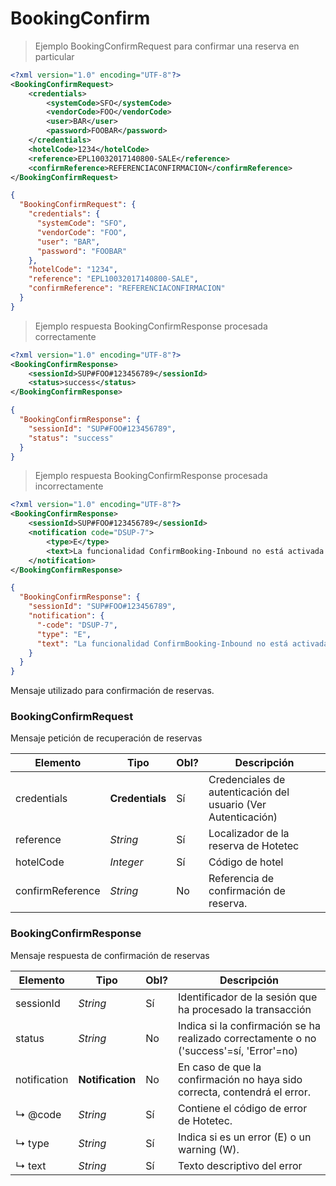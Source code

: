 # BookingConfirm

> Ejemplo BookingConfirmRequest para confirmar una reserva en particular

````xml
<?xml version="1.0" encoding="UTF-8"?>
<BookingConfirmRequest>
    <credentials>
        <systemCode>SFO</systemCode>
        <vendorCode>FOO</vendorCode>
        <user>BAR</user>
        <password>FOOBAR</password>
    </credentials>  
    <hotelCode>1234</hotelCode>
    <reference>EPL10032017140800-SALE</reference>
    <confirmReference>REFERENCIACONFIRMACION</confirmReference>
</BookingConfirmRequest>
````

````json
{
  "BookingConfirmRequest": {
    "credentials": {
      "systemCode": "SFO",
      "vendorCode": "FOO",
      "user": "BAR",
      "password": "FOOBAR"
    },
    "hotelCode": "1234",
    "reference": "EPL10032017140800-SALE",
    "confirmReference": "REFERENCIACONFIRMACION"
  }
}
````

> Ejemplo respuesta BookingConfirmResponse procesada correctamente

````xml
<?xml version="1.0" encoding="UTF-8"?>
<BookingConfirmResponse>
    <sessionId>SUP#FOO#123456789</sessionId>
    <status>success</status>
</BookingConfirmResponse>
````

````json
{
  "BookingConfirmResponse": {
    "sessionId": "SUP#FOO#123456789",
    "status": "success"
  }
}
````

> Ejemplo respuesta BookingConfirmResponse procesada incorrectamente

````xml
<?xml version="1.0" encoding="UTF-8"?>
<BookingConfirmResponse>
    <sessionId>SUP#FOO#123456789</sessionId>
    <notification code="DSUP-7">
        <type>E</type>
        <text>La funcionalidad ConfirmBooking-Inbound no está activada. Por favor, consulte su Account Manager</text>
    </notification>
</BookingConfirmResponse>
````

````json
{
  "BookingConfirmResponse": {
    "sessionId": "SUP#FOO#123456789",
    "notification": {
      "-code": "DSUP-7",
      "type": "E",
      "text": "La funcionalidad ConfirmBooking-Inbound no está activada. Por favor, consulte su Account Manager"
    }
  }
}
````

Mensaje utilizado para confirmación de reservas.

### BookingConfirmRequest

Mensaje petición de recuperación de reservas
 
Elemento | Tipo | Obl? |  Descripción
--------- | ----------- | ----------- | -----------
credentials | **Credentials** | Sí |Credenciales de autenticación del usuario (Ver Autenticación)
reference | *String* | Sí | Localizador de la reserva de Hotetec
hotelCode | *Integer* | Sí | Código de hotel
confirmReference | *String* | No | Referencia de confirmación de reserva.

### BookingConfirmResponse

Mensaje respuesta de confirmación de reservas

Elemento | Tipo | Obl? | Descripción
--------- | ----------- | ----------- | -----------
sessionId | *String* | Sí |Identificador de la sesión que ha procesado la transacción
status | *String* | No | Indica si la confirmación se ha realizado correctamente o no ('success'=sí, 'Error'=no)
notification| **Notification** | No | En caso de que la confirmación no haya sido correcta, contendrá el error.
↳ @code| *String* | Sí | Contiene el código de error de Hotetec.
↳ type| *String* | Sí | Indica si es un error (E) o un warning (W).
↳ text| *String* | Sí | Texto descriptivo del error
